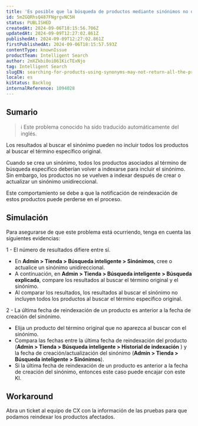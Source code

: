 ```yaml
---
title: 'Es posible que la búsqueda de productos mediante sinónimos no devuelva todos los productos del término original.'
id: 5mZGQRhsQ487FNgrgvNC5H
status: PUBLISHED
createdAt: 2024-09-06T18:15:56.706Z
updatedAt: 2024-09-09T12:27:02.861Z
publishedAt: 2024-09-09T12:27:02.861Z
firstPublishedAt: 2024-09-06T18:15:57.593Z
contentType: knownIssue
productTeam: Intelligent Search
author: 2mXZkbi0oi061KicTExNjo
tag: Intelligent Search
slugEN: searching-for-products-using-synonyms-may-not-return-all-the-products-from-original-term
locale: es
kiStatus: Backlog
internalReference: 1094028
---
```


## Sumario

>ℹ️ Este problema conocido ha sido traducido automáticamente del inglés.


Los resultados al buscar el sinónimo pueden no incluir todos los productos al buscar el término específico original.

Cuando se crea un sinónimo, todos los productos asociados al término de búsqueda específico deberían volver a indexarse para incluir el sinónimo. Sin embargo, los productos no se vuelven a indexar después de crear o actualizar un sinónimo unidireccional.

Este comportamiento se debe a que la notificación de reindexación de estos productos puede perderse en el proceso.


##

## Simulación


Para asegurarse de que este problema está ocurriendo, tenga en cuenta las siguientes evidencias:

1 - El número de resultados difiere entre sí.

- En **Admin > Tienda > Búsqueda inteligente > Sinónimos**, cree o actualice un sinónimo unidireccional.
- A continuación, en **Admin > Tienda > Búsqueda inteligente > Búsqueda explicada**, compare los resultados al buscar el término original y el sinónimo.
- Al comparar los resultados, los resultados al buscar el sinónimo no incluyen todos los productos al buscar el término específico original.

2 - La última fecha de reindexación de un producto es anterior a la fecha de creación del sinónimo.

- Elija un producto del término original que no aparezca al buscar con el sinónimo.
- Compara las fechas entre la última fecha de reindexación del producto (**Admin > Tienda > Búsqueda inteligente > Historial de indexación** ) y la fecha de creación/actualización del sinónimo (**Admin > Tienda > Búsqueda inteligente > Sinónimos**).
- Si la última fecha de reindexación de un producto es anterior a la fecha de creación del sinónimo, entonces este caso puede encajar con este KI.



## Workaround


Abra un ticket al equipo de CX con la información de las pruebas para que podamos reindexar los productos afectados.





